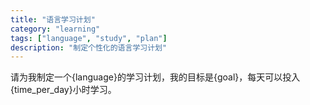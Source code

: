 ```yaml
---
title: "语言学习计划"
category: "learning"
tags: ["language", "study", "plan"]
description: "制定个性化的语言学习计划"
---
```


请为我制定一个{language}的学习计划，我的目标是{goal}，每天可以投入{time_per_day}小时学习。